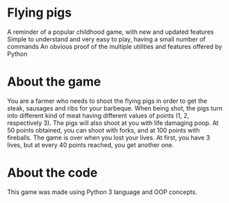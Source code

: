 # Flying pigs

A reminder of a popular childhood game, with new and updated features
Simple to understand and very easy to play, having a small number of commands
An obvious proof of the multiple utilities and features offered by Python

# About the game

You are a farmer who needs to shoot the flying pigs in order to get the steak, sausages and ribs for your barbeque.
When being shot, the pigs turn into different kind of meat having different values of points (1, 2, respectively 3). 
The pigs will also shoot at you with life damaging poop.
At 50 points obtained, you can shoot with forks, and at 100 points with fireballs.
The game is over when you lost your lives. At first, you have 3 lives, but at every 40 points reached, you get another one.

# About the code
This game was made using Python 3 language and OOP concepts.
